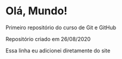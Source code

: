 # Olá, Mundo!
 Primeiro repositório do curso de Git e GitHub

 Repositório criado em 26/08/2020

 Essa linha eu adicionei diretamente do site
